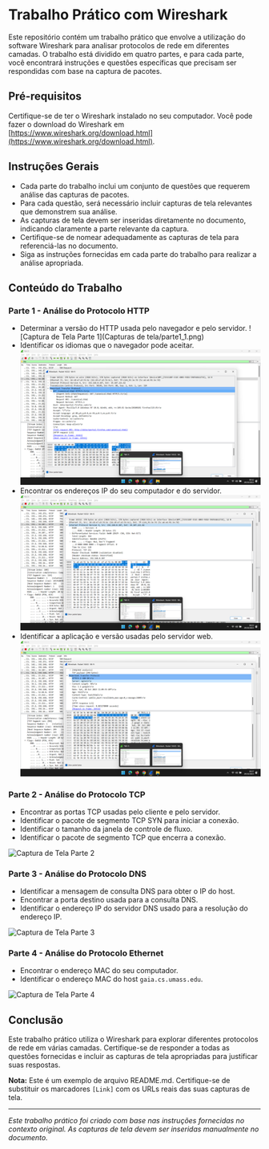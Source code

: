 # Trabalho Prático com Wireshark

Este repositório contém um trabalho prático que envolve a utilização do software Wireshark para analisar protocolos de rede em diferentes camadas. O trabalho está dividido em quatro partes, e para cada parte, você encontrará instruções e questões específicas que precisam ser respondidas com base na captura de pacotes.

## Pré-requisitos

Certifique-se de ter o Wireshark instalado no seu computador. Você pode fazer o download do Wireshark em [https://www.wireshark.org/download.html](https://www.wireshark.org/download.html).

## Instruções Gerais

- Cada parte do trabalho inclui um conjunto de questões que requerem análise das capturas de pacotes.
- Para cada questão, será necessário incluir capturas de tela relevantes que demonstrem sua análise.
- As capturas de tela devem ser inseridas diretamente no documento, indicando claramente a parte relevante da captura.
- Certifique-se de nomear adequadamente as capturas de tela para referenciá-las no documento.
- Siga as instruções fornecidas em cada parte do trabalho para realizar a análise apropriada.

## Conteúdo do Trabalho

### Parte 1 - Análise do Protocolo HTTP

- Determinar a versão do HTTP usada pelo navegador e pelo servidor.
![Captura de Tela Parte 1](Capturas de tela/parte1_1.png)
- Identificar os idiomas que o navegador pode aceitar.
![Captura de Tela Parte 1](parte1_1.png)
- Encontrar os endereços IP do seu computador e do servidor.
![Captura de Tela Parte 1](Screenshots/parte1_3.png)
- Identificar a aplicação e versão usadas pelo servidor web.
![Captura de Tela Parte 1](Screenshots/parte1_4.png)

### Parte 2 - Análise do Protocolo TCP

- Encontrar as portas TCP usadas pelo cliente e pelo servidor.
- Identificar o pacote de segmento TCP SYN para iniciar a conexão.
- Identificar o tamanho da janela de controle de fluxo.
- Identificar o pacote de segmento TCP que encerra a conexão.

![Captura de Tela Parte 2](screenshots/parte2.png)

### Parte 3 - Análise do Protocolo DNS

- Identificar a mensagem de consulta DNS para obter o IP do host.
- Encontrar a porta destino usada para a consulta DNS.
- Identificar o endereço IP do servidor DNS usado para a resolução do endereço IP.

![Captura de Tela Parte 3](screenshots/parte3.png)

### Parte 4 - Análise do Protocolo Ethernet

- Encontrar o endereço MAC do seu computador.
- Identificar o endereço MAC do host `gaia.cs.umass.edu`.

![Captura de Tela Parte 4](screenshots/parte4.png)

## Conclusão

Este trabalho prático utiliza o Wireshark para explorar diferentes protocolos de rede em várias camadas. Certifique-se de responder a todas as questões fornecidas e incluir as capturas de tela apropriadas para justificar suas respostas.

**Nota:** Este é um exemplo de arquivo README.md. Certifique-se de substituir os marcadores `[Link]` com os URLs reais das suas capturas de tela.

--- 

*Este trabalho prático foi criado com base nas instruções fornecidas no contexto original. As capturas de tela devem ser inseridas manualmente no documento.*

